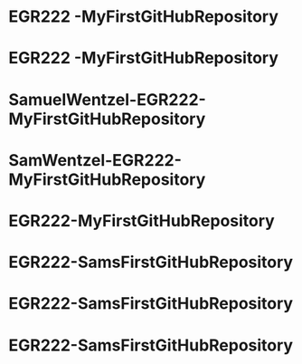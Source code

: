 # EGR222 -MyFirstGitHubRepository
# EGR222 -MyFirstGitHubRepository
# SamuelWentzel-EGR222-MyFirstGitHubRepository
# SamWentzel-EGR222-MyFirstGitHubRepository
# EGR222-MyFirstGitHubRepository
# EGR222-SamsFirstGitHubRepository
# EGR222-SamsFirstGitHubRepository
# EGR222-SamsFirstGitHubRepository
